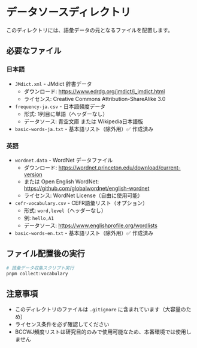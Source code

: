 # データソースディレクトリ

このディレクトリには、語彙データの元となるファイルを配置します。

## 必要なファイル

### 日本語
- `JMdict.xml` - JMdict 辞書データ
  - ダウンロード: https://www.edrdg.org/jmdict/j_jmdict.html
  - ライセンス: Creative Commons Attribution-ShareAlike 3.0
- `frequency-ja.csv` - 日本語頻度データ
  - 形式: 1列目に単語（ヘッダーなし）
  - データソース: 青空文庫 または Wikipedia日本語版
- `basic-words-ja.txt` - 基本語リスト（除外用）✅ 作成済み

### 英語
- `wordnet.data` - WordNet データファイル
  - ダウンロード: https://wordnet.princeton.edu/download/current-version
  - または Open English WordNet: https://github.com/globalwordnet/english-wordnet
  - ライセンス: WordNet License（自由に使用可能）
- `cefr-vocabulary.csv` - CEFR語彙リスト（オプション）
  - 形式: `word,level`（ヘッダーなし）
  - 例: `hello,A1`
  - データソース: https://www.englishprofile.org/wordlists
- `basic-words-en.txt` - 基本語リスト（除外用）✅ 作成済み

## ファイル配置後の実行

```bash
# 語彙データ収集スクリプト実行
pnpm collect:vocabulary
```

## 注意事項

- このディレクトリのファイルは `.gitignore` に含まれています（大容量のため）
- ライセンス条件を必ず確認してください
- BCCWJ頻度リストは研究目的のみで使用可能なため、本番環境では使用しません